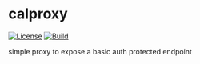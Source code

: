 # calproxy

[![License](https://img.shields.io/github/license/seankhliao/calproxy.svg?style=for-the-badge&maxAge=31536000)](LICENSE)
[![Build](https://badger.seankhliao.com/i/github_seankhliao_calproxy)](https://badger.seankhliao.com/l/github_seankhliao_calproxy)

simple proxy to expose a basic auth protected endpoint

